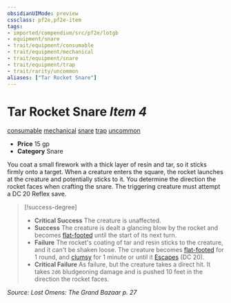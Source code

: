```yaml
---
obsidianUIMode: preview
cssclass: pf2e,pf2e-item
tags:
- imported/compendium/src/pf2e/lotgb
- equipment/snare
- trait/equipment/consumable
- trait/equipment/mechanical
- trait/equipment/snare
- trait/equipment/trap
- trait/rarity/uncommon
aliases: ["Tar Rocket Snare"]
---
```

# Tar Rocket Snare *Item 4*  
[consumable](consumable.md)  [mechanical](mechanical.md)  [snare](snare.md)  [trap](trap.md)  [uncommon](uncommon.md)  

- **Price** 15 gp
- **Category** Snare

You coat a small firework with a thick layer of resin and tar, so it sticks firmly onto a target. When a creature enters the square, the rocket launches at the creature and potentially sticks to it. You determine the direction the rocket faces when crafting the snare. The triggering creature must attempt a DC 20 Reflex save.

> [!success-degree] 
> - **Critical Success** The creature is unaffected.
> - **Success** The creature is dealt a glancing blow by the rocket and becomes [flat-footed](conditions.md#Flat-footed) until the start of its next turn.
> - **Failure** The rocket's coating of tar and resin sticks to the creature, and it can't be shaken loose. The creature becomes [flat-footed](conditions.md#Flat-footed) for 1 round, and [clumsy](conditions.md#Clumsy) for 1 minute or until it [Escapes](escape.md) (DC 20).
> - **Critical Failure** As failure, but the creature takes a direct hit. It takes `2d6` bludgeoning damage and is pushed 10 feet in the direction the rocket faces.

*Source: Lost Omens: The Grand Bazaar p. 27*